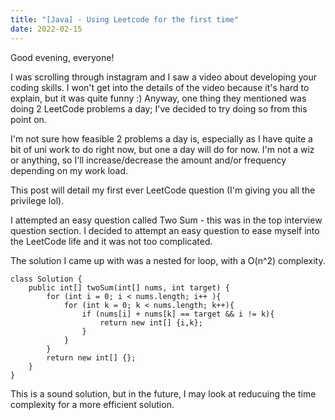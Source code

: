 ```yaml
---
title: "[Java] - Using Leetcode for the first time"
date: 2022-02-15
---
```


Good evening, everyone!

I was scrolling through instagram and I saw a video about developing your coding skills.
I won't get into the details of the video because it's hard to explain, but it was quite funny :)
Anyway, one thing they mentioned was doing 2 LeetCode problems a day; I've decided to try 
doing so from this point on.

I'm not sure how feasible 2 problems a day is, especially as I have quite a bit of uni work 
to do right now, but one a day will do for now. I'm not a wiz or anything, so I'll increase/decrease
the amount and/or frequency depending on my work load.

This post will detail my first ever LeetCode question (I'm giving you all the privilege lol).

I attempted an easy question called Two Sum - this was in the top interview question section.
I decided to attempt an easy question to ease myself into the LeetCode life and it was not too complicated.

The solution I came up with was a nested for loop, with a O(n^2) complexity. 

```
class Solution {
    public int[] twoSum(int[] nums, int target) {    
        for (int i = 0; i < nums.length; i++ ){        
            for (int k = 0; k < nums.length; k++){            
                if (nums[i] + nums[k] == target && i != k){                
                    return new int[] {i,k};                    
                }                
            }            
        }        
        return new int[] {};        
    }    
} 
```

This is a sound solution, but in the future, I may look at reducuing the time complexity for a more efficient solution.

